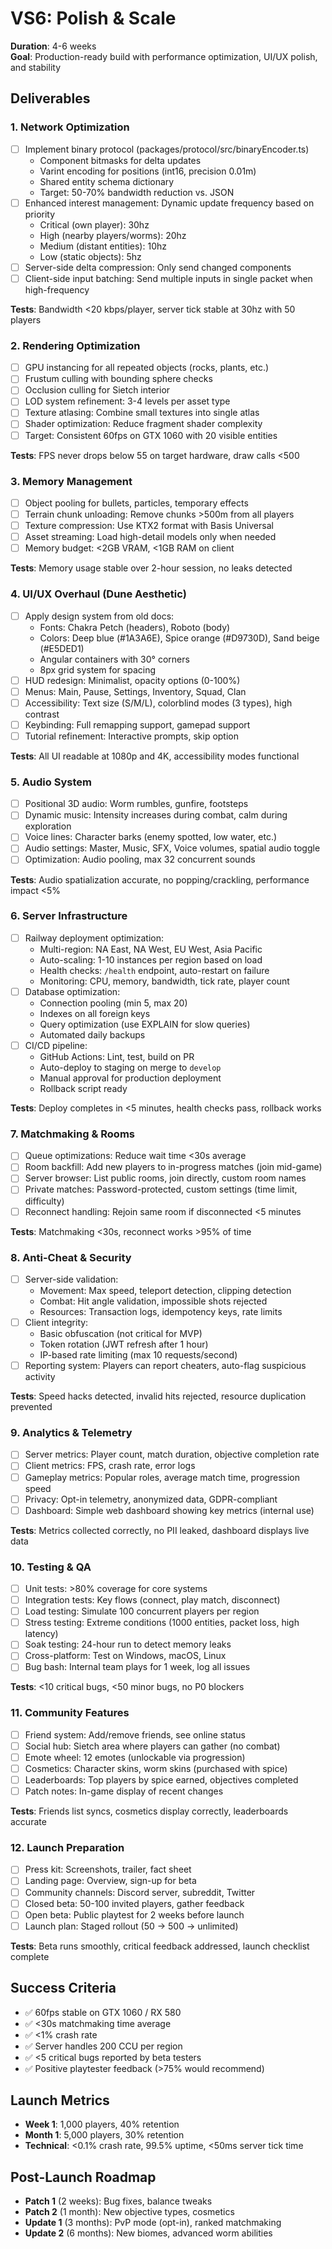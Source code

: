 # VS6: Polish & Scale

**Duration**: 4-6 weeks  
**Goal**: Production-ready build with performance optimization, UI/UX polish, and stability

## Deliverables

### 1. Network Optimization
- [ ] Implement binary protocol (packages/protocol/src/binaryEncoder.ts)
  - Component bitmasks for delta updates
  - Varint encoding for positions (int16, precision 0.01m)
  - Shared entity schema dictionary
  - Target: 50-70% bandwidth reduction vs. JSON
- [ ] Enhanced interest management: Dynamic update frequency based on priority
  - Critical (own player): 30hz
  - High (nearby players/worms): 20hz
  - Medium (distant entities): 10hz
  - Low (static objects): 5hz
- [ ] Server-side delta compression: Only send changed components
- [ ] Client-side input batching: Send multiple inputs in single packet when high-frequency

**Tests**: Bandwidth <20 kbps/player, server tick stable at 30hz with 50 players

### 2. Rendering Optimization
- [ ] GPU instancing for all repeated objects (rocks, plants, etc.)
- [ ] Frustum culling with bounding sphere checks
- [ ] Occlusion culling for Sietch interior
- [ ] LOD system refinement: 3-4 levels per asset type
- [ ] Texture atlasing: Combine small textures into single atlas
- [ ] Shader optimization: Reduce fragment shader complexity
- [ ] Target: Consistent 60fps on GTX 1060 with 20 visible entities

**Tests**: FPS never drops below 55 on target hardware, draw calls <500

### 3. Memory Management
- [ ] Object pooling for bullets, particles, temporary effects
- [ ] Terrain chunk unloading: Remove chunks >500m from all players
- [ ] Texture compression: Use KTX2 format with Basis Universal
- [ ] Asset streaming: Load high-detail models only when needed
- [ ] Memory budget: <2GB VRAM, <1GB RAM on client

**Tests**: Memory usage stable over 2-hour session, no leaks detected

### 4. UI/UX Overhaul (Dune Aesthetic)
- [ ] Apply design system from old docs:
  - Fonts: Chakra Petch (headers), Roboto (body)
  - Colors: Deep blue (#1A3A6E), Spice orange (#D9730D), Sand beige (#E5DED1)
  - Angular containers with 30° corners
  - 8px grid system for spacing
- [ ] HUD redesign: Minimalist, opacity options (0-100%)
- [ ] Menus: Main, Pause, Settings, Inventory, Squad, Clan
- [ ] Accessibility: Text size (S/M/L), colorblind modes (3 types), high contrast
- [ ] Keybinding: Full remapping support, gamepad support
- [ ] Tutorial refinement: Interactive prompts, skip option

**Tests**: All UI readable at 1080p and 4K, accessibility modes functional

### 5. Audio System
- [ ] Positional 3D audio: Worm rumbles, gunfire, footsteps
- [ ] Dynamic music: Intensity increases during combat, calm during exploration
- [ ] Voice lines: Character barks (enemy spotted, low water, etc.)
- [ ] Audio settings: Master, Music, SFX, Voice volumes, spatial audio toggle
- [ ] Optimization: Audio pooling, max 32 concurrent sounds

**Tests**: Audio spatialization accurate, no popping/crackling, performance impact <5%

### 6. Server Infrastructure
- [ ] Railway deployment optimization:
  - Multi-region: NA East, NA West, EU West, Asia Pacific
  - Auto-scaling: 1-10 instances per region based on load
  - Health checks: `/health` endpoint, auto-restart on failure
  - Monitoring: CPU, memory, bandwidth, tick rate, player count
- [ ] Database optimization:
  - Connection pooling (min 5, max 20)
  - Indexes on all foreign keys
  - Query optimization (use EXPLAIN for slow queries)
  - Automated daily backups
- [ ] CI/CD pipeline:
  - GitHub Actions: Lint, test, build on PR
  - Auto-deploy to staging on merge to `develop`
  - Manual approval for production deployment
  - Rollback script ready

**Tests**: Deploy completes in <5 minutes, health checks pass, rollback works

### 7. Matchmaking & Rooms
- [ ] Queue optimizations: Reduce wait time <30s average
- [ ] Room backfill: Add new players to in-progress matches (join mid-game)
- [ ] Server browser: List public rooms, join directly, custom room names
- [ ] Private matches: Password-protected, custom settings (time limit, difficulty)
- [ ] Reconnect handling: Rejoin same room if disconnected <5 minutes

**Tests**: Matchmaking <30s, reconnect works >95% of time

### 8. Anti-Cheat & Security
- [ ] Server-side validation:
  - Movement: Max speed, teleport detection, clipping detection
  - Combat: Hit angle validation, impossible shots rejected
  - Resources: Transaction logs, idempotency keys, rate limits
- [ ] Client integrity:
  - Basic obfuscation (not critical for MVP)
  - Token rotation (JWT refresh after 1 hour)
  - IP-based rate limiting (max 10 requests/second)
- [ ] Reporting system: Players can report cheaters, auto-flag suspicious activity

**Tests**: Speed hacks detected, invalid hits rejected, resource duplication prevented

### 9. Analytics & Telemetry
- [ ] Server metrics: Player count, match duration, objective completion rate
- [ ] Client metrics: FPS, crash rate, error logs
- [ ] Gameplay metrics: Popular roles, average match time, progression speed
- [ ] Privacy: Opt-in telemetry, anonymized data, GDPR-compliant
- [ ] Dashboard: Simple web dashboard showing key metrics (internal use)

**Tests**: Metrics collected correctly, no PII leaked, dashboard displays live data

### 10. Testing & QA
- [ ] Unit tests: >80% coverage for core systems
- [ ] Integration tests: Key flows (connect, play match, disconnect)
- [ ] Load testing: Simulate 100 concurrent players per region
- [ ] Stress testing: Extreme conditions (1000 entities, packet loss, high latency)
- [ ] Soak testing: 24-hour run to detect memory leaks
- [ ] Cross-platform: Test on Windows, macOS, Linux
- [ ] Bug bash: Internal team plays for 1 week, log all issues

**Tests**: <10 critical bugs, <50 minor bugs, no P0 blockers

### 11. Community Features
- [ ] Friend system: Add/remove friends, see online status
- [ ] Social hub: Sietch area where players can gather (no combat)
- [ ] Emote wheel: 12 emotes (unlockable via progression)
- [ ] Cosmetics: Character skins, worm skins (purchased with spice)
- [ ] Leaderboards: Top players by spice earned, objectives completed
- [ ] Patch notes: In-game display of recent changes

**Tests**: Friends list syncs, cosmetics display correctly, leaderboards accurate

### 12. Launch Preparation
- [ ] Press kit: Screenshots, trailer, fact sheet
- [ ] Landing page: Overview, sign-up for beta
- [ ] Community channels: Discord server, subreddit, Twitter
- [ ] Closed beta: 50-100 invited players, gather feedback
- [ ] Open beta: Public playtest for 2 weeks before launch
- [ ] Launch plan: Staged rollout (50 → 500 → unlimited)

**Tests**: Beta runs smoothly, critical feedback addressed, launch checklist complete

## Success Criteria
- ✅ 60fps stable on GTX 1060 / RX 580
- ✅ <30s matchmaking time average
- ✅ <1% crash rate
- ✅ Server handles 200 CCU per region
- ✅ <5 critical bugs reported by beta testers
- ✅ Positive playtester feedback (>75% would recommend)

## Launch Metrics
- **Week 1**: 1,000 players, 40% retention
- **Month 1**: 5,000 players, 30% retention
- **Technical**: <0.1% crash rate, 99.5% uptime, <50ms server tick time

## Post-Launch Roadmap
- **Patch 1** (2 weeks): Bug fixes, balance tweaks
- **Patch 2** (1 month): New objective types, cosmetics
- **Update 1** (3 months): PvP mode (opt-in), ranked matchmaking
- **Update 2** (6 months): New biomes, advanced worm abilities
